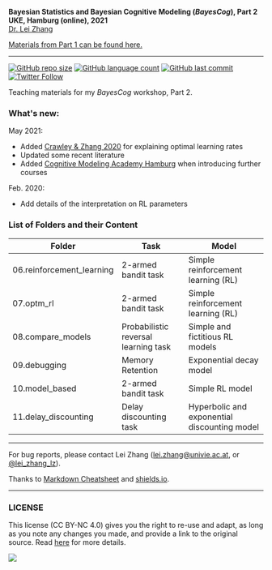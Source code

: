 **Bayesian Statistics and Bayesian Cognitive Modeling (*BayesCog*), Part 2 <br />
UKE, Hamburg (online), 2021** <br />
[Dr. Lei Zhang](http://lei-zhang.net/)

[Materials from Part 1 can be found here.](https://github.com/lei-zhang/BayesCog_Part1)
___

[![GitHub repo size](https://img.shields.io/github/repo-size/lei-zhang/BayesCog_Part2?color=brightgreen&logo=github)](https://github.com/lei-zhang/BayesCog_Part2)
[![GitHub language count](https://img.shields.io/github/languages/count/lei-zhang/BayesCog_Part2?color=brightgreen&logo=github)](https://github.com/lei-zhang/BayesCog_Part2)
[![GitHub last commit](https://img.shields.io/github/last-commit/lei-zhang/bayescog_part2?color=orange&logo=github)](https://github.com/lei-zhang/BayesCog_Part2) <br />
[![Twitter Follow](https://img.shields.io/twitter/follow/lei_zhang_lz?label=%40lei_zhang_lz)](https://twitter.com/lei_zhang_lz)

Teaching materials for my *BayesCog* workshop, Part 2.

### What's new:
May 2021:
 - Added [Crawley & Zhang 2020](https://doi.org/10.1371/journal.pbio.3000908) for explaining optimal learning rates
 - Updated some recent literature
 - Added [Cognitive Modeling Academy Hamburg](https://cmah.eu/) when introducing further courses

Feb. 2020:
 - Add details of the interpretation on RL parameters
 
### List of Folders and their Content

Folder | Task | Model
-----  | ---- | ----
06.reinforcement_learning  | 2-armed bandit task |   Simple reinforcement learning (RL)
07.optm_rl   | 2-armed bandit task |   Simple reinforcement learning (RL)
08.compare_models | Probabilistic reversal learning task |  Simple and fictitious RL models
09.debugging |  Memory Retention | Exponential decay model
10.model_based | 2-armed bandit task | Simple RL model
11.delay_discounting | Delay discounting task | Hyperbolic and exponential discounting model
___

For bug reports, please contact Lei Zhang ([lei.zhang@univie.ac.at](mailto:lei.zhang@univie.ac.at), or [@lei_zhang_lz](https://twitter.com/lei_zhang_lz)).

Thanks to [Markdown Cheatsheet](https://github.com/adam-p/markdown-here/wiki/Markdown-Cheatsheet) and [shields.io](https://shields.io/).
___

### LICENSE

This license (CC BY-NC 4.0) gives you the right to re-use and adapt, as long as you note any changes you made, and provide a link to the original source. Read [here](https://creativecommons.org/licenses/by-nc/4.0/) for more details. 

![](https://upload.wikimedia.org/wikipedia/commons/9/99/Cc-by-nc_icon.svg)
